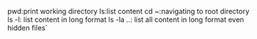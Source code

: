pwd:print working directory
ls:list content
cd ~:navigating to root directory
ls -l: list content in long format
ls -la ..: list all content in long format even hidden files`
